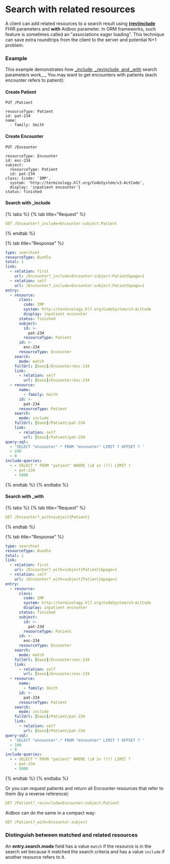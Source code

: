 # Search with related resources

A client can add related resources to a search result using [**(rev)include**](https://www.hl7.org/fhir/search.html#revinclude) FHIR parameters and **with** Aidbox parameter. In ORM frameworks, such feature is sometimes called an "associations eager loading". This technique can save extra roundtrips from the client to the server and potential N+1 problem.

### Example

This example demonstrates how [\_include, \_revinclude, and \_with](\_include-and-\_revinclude.md) search parameters work_._ You may want to get encounters with patients (each encounter refers to patient):

#### Create Patient&#x20;

```
PUT /Patient

resourceType: Patient
id: pat-234
name:
  - family: Smith
```

#### Create Encounter

```
PUT /Encounter

resourceType: Encounter
id: enc-234
subject: 
  resourceType: Patient
  id: pat-234
class: {code: 'IMP', 
  system: 'http://terminology.hl7.org/CodeSystem/v3-ActCode', 
  display: 'inpatient encounter'}
status: finished
```

#### Search with \_include

{% tabs %}
{% tab title="Request" %}
```yaml
GET /Encounter?_include=Encounter:subject:Patient
```
{% endtab %}

{% tab title="Response" %}
```yaml
type: searchset
resourceType: Bundle
total: 1
link:
  - relation: first
    url: /Encounter?_include=Encounter:subject:Patient&page=1
  - relation: self
    url: /Encounter?_include=Encounter:subject:Patient&page=1
entry:
  - resource:
      class:
        code: IMP
        system: http://terminology.hl7.org/CodeSystem/v3-ActCode
        display: inpatient encounter
      status: finished
      subject:
        id: >-
          pat-234
        resourceType: Patient
      id: >-
        enc-234
      resourceType: Encounter
    search:
      mode: match
    fullUrl: [base]/Encounter/enc-234
    link:
      - relation: self
        url: [base]/Encounter/enc-234
  - resource:
      name:
        - family: Smith
      id: >-
        pat-234
      resourceType: Patient
    search:
      mode: include
    fullUrl: [base]/Patient/pat-234
    link:
      - relation: self
        url: [base]/Patient/pat-234
query-sql:
  - 'SELECT "encounter".* FROM "encounter" LIMIT ? OFFSET ? '
  - 100
  - 0
include-queries:
  - - SELECT * FROM "patient" WHERE (id in (?)) LIMIT ?
    - pat-234
    - 5000
```
{% endtab %}
{% endtabs %}

#### Search with \_with

{% tabs %}
{% tab title="Request" %}
```yaml
GET /Encounter?_with=subject{Patient}
```
{% endtab %}

{% tab title="Response" %}
```yaml
type: searchset
resourceType: Bundle
total: 1
link:
  - relation: first
    url: /Encounter?_with=subject{Patient}&page=1
  - relation: self
    url: /Encounter?_with=subject{Patient}&page=1
entry:
  - resource:
      class:
        code: IMP
        system: http://terminology.hl7.org/CodeSystem/v3-ActCode
        display: inpatient encounter
      status: finished
      subject:
        id: >-
          pat-234
        resourceType: Patient
      id: >-
        enc-234
      resourceType: Encounter
    search:
      mode: match
    fullUrl: [base]/Encounter/enc-234
    link:
      - relation: self
        url: [base]/Encounter/enc-234
  - resource:
      name:
        - family: Smith
      id: >-
        pat-234
      resourceType: Patient
    search:
      mode: include
    fullUrl: [base]/Patient/pat-234
    link:
      - relation: self
        url: [base]/Patient/pat-234
query-sql:
  - 'SELECT "encounter".* FROM "encounter" LIMIT ? OFFSET ? '
  - 100
  - 0
include-queries:
  - - SELECT * FROM "patient" WHERE (id in (?)) LIMIT ?
    - pat-234
    - 5000
```
{% endtab %}
{% endtabs %}



Or you can request patients and return all Encounter resources that refer to them (by a reverse reference):

```yaml
GET /Patient?_revinclude=Encounter:subject:Patient
```

Aidbox can do the same in a compact way:

```yaml
GET /Patient?_with=Encounter.subject
```

### Distinguish between matched and related resources

An **entry.search.mode** field has a value `match` if the resource is in the search set because it matched the search criteria and has a value `include` if  another resource refers to it.
